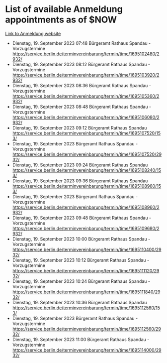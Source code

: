 # List of available Anmeldung appointments as of $NOW
[Link to Anmeldung website](https://service.berlin.de/terminvereinbarung/termin/tag.php?termin=1&anliegen[]=120686&dienstleisterlist=122210,122217,327316,122219,327312,122227,327314,122231,327346,122243,327348,122254,122252,329742,122260,329745,122262,329748,122271,327278,122273,327274,122277,327276,330436,122280,327294,122282,327290,122284,327292,122291,327270,122285,327266,122286,327264,122296,327268,150230,329760,122297,327286,122294,327284,122312,329763,122314,329775,122304,327330,122311,327334,122309,327332,317869,122281,327352,122279,329772,122283,122276,327324,122274,327326,122267,329766,122246,327318,122251,327320,122257,327322,122208,327298,122226,327300&herkunft=http%3A%2F%2Fservice.berlin.de%2Fdienstleistung%2F120686%2F)
- Dienstag, 19. September 2023 07:48 Bürgeramt Rathaus Spandau - Vorzugstermine https://service.berlin.de/terminvereinbarung/termin/time/1695102480/2932/
- Dienstag, 19. September 2023 08:12 Bürgeramt Rathaus Spandau - Vorzugstermine https://service.berlin.de/terminvereinbarung/termin/time/1695103920/2932/
- Dienstag, 19. September 2023 08:36 Bürgeramt Rathaus Spandau - Vorzugstermine https://service.berlin.de/terminvereinbarung/termin/time/1695105360/2932/
- Dienstag, 19. September 2023 08:48 Bürgeramt Rathaus Spandau - Vorzugstermine https://service.berlin.de/terminvereinbarung/termin/time/1695106080/2932/
- Dienstag, 19. September 2023 09:12 Bürgeramt Rathaus Spandau https://service.berlin.de/terminvereinbarung/termin/time/1695107520/153/
- Dienstag, 19. September 2023  Bürgeramt Rathaus Spandau - Vorzugstermine https://service.berlin.de/terminvereinbarung/termin/time/1695107520/2932/
- Dienstag, 19. September 2023 09:24 Bürgeramt Rathaus Spandau https://service.berlin.de/terminvereinbarung/termin/time/1695108240/153/
- Dienstag, 19. September 2023 09:36 Bürgeramt Rathaus Spandau https://service.berlin.de/terminvereinbarung/termin/time/1695108960/153/
- Dienstag, 19. September 2023  Bürgeramt Rathaus Spandau - Vorzugstermine https://service.berlin.de/terminvereinbarung/termin/time/1695108960/2932/
- Dienstag, 19. September 2023 09:48 Bürgeramt Rathaus Spandau - Vorzugstermine https://service.berlin.de/terminvereinbarung/termin/time/1695109680/2932/
- Dienstag, 19. September 2023 10:00 Bürgeramt Rathaus Spandau - Vorzugstermine https://service.berlin.de/terminvereinbarung/termin/time/1695110400/2932/
- Dienstag, 19. September 2023 10:12 Bürgeramt Rathaus Spandau - Vorzugstermine https://service.berlin.de/terminvereinbarung/termin/time/1695111120/2932/
- Dienstag, 19. September 2023 10:24 Bürgeramt Rathaus Spandau - Vorzugstermine https://service.berlin.de/terminvereinbarung/termin/time/1695111840/2932/
- Dienstag, 19. September 2023 10:36 Bürgeramt Rathaus Spandau https://service.berlin.de/terminvereinbarung/termin/time/1695112560/153/
- Dienstag, 19. September 2023  Bürgeramt Rathaus Spandau - Vorzugstermine https://service.berlin.de/terminvereinbarung/termin/time/1695112560/2932/
- Dienstag, 19. September 2023 11:00 Bürgeramt Rathaus Spandau - Vorzugstermine https://service.berlin.de/terminvereinbarung/termin/time/1695114000/2932/
